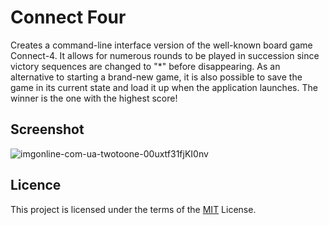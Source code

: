 Connect Four
============
Creates a command-line interface version of the well-known board game Connect-4. It allows for numerous rounds to be played in succession since victory sequences are changed to "*" before disappearing.
As an alternative to starting a brand-new game, it is also possible to save the game in its current state and load it up when the application launches.
The winner is the one with the highest score!

Screenshot
-------------


![imgonline-com-ua-twotoone-00uxtf31fjKI0nv](https://user-images.githubusercontent.com/92236091/200147180-e524a8d8-b27a-4b20-8113-2e52a5b15b2c.jpg)


Licence
---------------
This project is licensed under the terms of the [MIT](LICENCE.txt) License.
